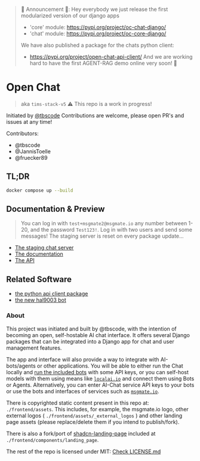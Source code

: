 > 📢 Announcement 📢: Hey everybody we just release the first modularized version of our django apps
> - 'core' module: https://pypi.org/project/oc-chat-django/
> - 'chat' module: https://pypi.org/project/oc-core-django/
>
> We have also published a package for the chats python client:
> - https://pypi.org/project/open-chat-api-client/
> And we are working hard to have the first AGENT-RAG demo online very soon! 🚀

# Open Chat

>  aka `tims-stack-v5` :warning: This repo is a work in progress!

Initiated by [@tbscode](https://github.com/tbscode/)
Contributions are welcome, please open PR's and issues at any time!

Contributors:
- @tbscode
- @JannisToelle
- @fruecker89

## TL;DR

```bash
docker compose up --build
```

## Documentation & Preview

> You can log in with `test+msgmate2@msgmate.io` any number between 1-20, and the password `Test123!`.
> Log in with two users and send some messages! The staging server is reset on every package update...

- [The staging chat server](https://staging-open-chat.msgmate.io/)
- [The documentation](https://staging-open-chat.msgmate.io/docs)
- [The API](https://staging-open-chat.msgmate.io/api/schema/redoc/)

## Related Software

- [the python api client package](https://github.com/tbscode/open-chat-api-client/)
- [the new hal9003 bot]()

### About

This project was initiated and built by @tbscode, with the intention of becoming an open, self-hostable AI chat interface. It offers several Django packages that can be integrated into a Django app for chat and user management features.

The app and interface will also provide a way to integrate with AI-bots/agents or other applications. You will be able to either run the Chat locally and [run the included bots](todo) with some API keys, or you can self-host models with them using means like [`localai.io`](https://localai.io) and connect them using Bots or Agents. Alternatively, you can enter AI-Chat service API keys to your bots or use the bots and interfaces of services such as [`msgmate.io`](https://msgmate.io).

There is copyrighted static content present in this repo at: `./frontend/assets`. This includes, for example, the msgmate.io logo, other external logos ( `./frontend/assets/_external_logos` ) and other landing page assets (please replace/delete them if you intend to publish/fork).

There is also a fork/port of [shadcn-landing-page](https://github.com/leoMirandaa/shadcn-landing-page/tree/main) included at `./frontend/components/landing_page`.

The rest of the repo is licensed under MIT: [Check LICENSE.md](./LICENSE.md)
